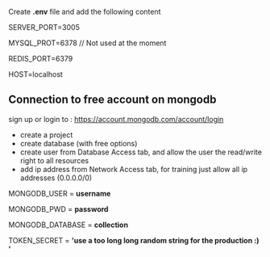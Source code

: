 Create **.env** file and add the following content

SERVER_PORT=3005

MYSQL_PROT=6378 // Not used at the moment

REDIS_PORT=6379

HOST=localhost

## Connection to free account on mongodb
sign up or login to : https://account.mongodb.com/account/login
- create a project
- create database (with free options)
- create user from Database Access tab, and allow the user the read/write right to all resources
- add ip address from Network Access tab, for training just allow all ip addresses (0.0.0.0/0)


MONGODB_USER = **username**

MONGODB_PWD = **password**

MONGODB_DATABASE = **collection**

TOKEN_SECRET = **'use a too long long random string for the production :) '**